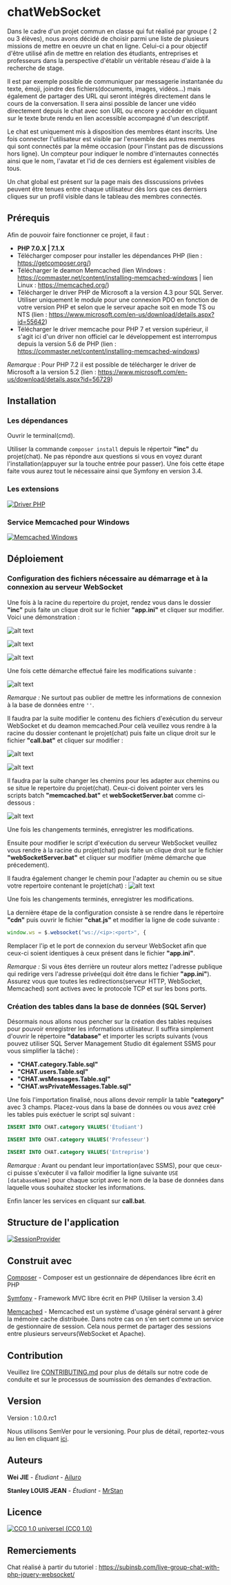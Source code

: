 # chatWebSocket

Dans le cadre d'un projet commun en classe qui fut réalisé par groupe ( 2 ou 3 élèves), nous avons décidé de choisir parmi une liste de plusieurs missions de mettre en oeuvre un chat en ligne. Celui-ci a pour objectif d'être utilisé afin de mettre en relation des étudiants, entreprises et professeurs dans la perspective d'établir un véritable réseau d'aide à la recherche de stage.

Il est par exemple possible de communiquer par messagerie instantanée du texte, émoji, joindre des fichiers(documents, images, vidéos...) mais également de partager des URL qui seront intégrés directement dans le cours de la conversation. Il sera ainsi possible de lancer une vidéo directement depuis le chat avec son URL ou encore y accéder en cliquant sur le texte brute rendu en lien accessible accompagné d'un descriptif. 

Le chat est uniquement mis à disposition des membres étant inscrits. Une fois connecter l'utilisateur est visible par l'ensemble des autres membres qui sont connectés par la même occasion (pour l'instant pas de discussions hors ligne). Un compteur pour indiquer le nombre d'internautes connectés ainsi que le nom, l'avatar et l'id de ces derniers est également visibles de tous.

Un chat global est présent sur la page mais des disscussions privées peuvent être tenues entre chaque utilisateur dès lors que ces derniers cliques sur un profil visible dans le tableau des membres connectés.

## Prérequis

Afin de pouvoir faire fonctionner ce projet, il faut :
- **PHP 7.0.X | 7.1.X**
- Télécharger composer pour installer les dépendances PHP (lien : https://getcomposer.org/)
- Télécharger le deamon Memcached (lien Windows : https://commaster.net/content/installing-memcached-windows | lien Linux : https://memcached.org/)
- Télécharger le driver PHP de Microsoft a la version 4.3 pour SQL Server. Utiliser uniquement le module pour une connexion PDO en fonction de votre version PHP et selon que le serveur apache soit en mode TS ou NTS (lien : https://www.microsoft.com/en-us/download/details.aspx?id=55642)
- Télécharger le driver memcache pour PHP 7 et version supérieur, il s'agit ici d'un driver non officiel car le développement est interrompus depuis la version 5.6 de PHP (lien : https://commaster.net/content/installing-memcached-windows)

*Remarque* : Pour PHP 7.2 il est possible de télécharger le driver de Microsoft a la version 5.2 (lien : https://www.microsoft.com/en-us/download/details.aspx?id=56729)

## Installation

### Les dépendances

Ouvrir le terminal(cmd). 

Utiliser la commande `composer install` depuis le répertoir **"inc"** du projet(chat). Ne pas répondre aux questions si vous en voyez durant l'installation(appuyer sur la touche entrée pour passer). Une fois cette étape faite vous aurez tout le nécessaire ainsi que Symfony en version 3.4.

### Les extensions

[![Driver PHP](https://zupimages.net/up/18/20/wtsy.png)](https://vimeo.com/270703992 "Driver PHP - Cliquer pour regarder!")

### Service Memcached pour Windows

[![Memcached Windows](https://zupimages.net/up/18/20/ty0w.png)](https://vimeo.com/270697711 "Memcached Windows - Cliquer pour regarder !")

## Déploiement

### Configuration des fichiers nécessaire au démarrage et à la connexion au serveur WebSocket

Une fois à la racine du repertoire du projet, rendez vous dans le dossier **"inc"** puis faite un clique droit sur le fichier **"app.ini"** et cliquer sur modifier. Voici une démonstration :

![alt text](https://zupimages.net/up/18/20/9o9w.png)

![alt text](https://zupimages.net/up/18/20/6jea.png)

![alt text](https://zupimages.net/up/18/20/pqxh.png)

Une fois cette démarche effectué faire les modifications suivante : 

![alt text](https://zupimages.net/up/18/20/k3eh.png)

*Remarque :* Ne surtout pas oublier de mettre les informations de connexion à la base de données entre `''`.

Il faudra par la suite modifier le contenu des fichiers d'exécution du serveur WebSocket et du deamon memcached.Pour celà veuillez vous rendre à la racine du dossier contenant le projet(chat) puis faite un clique droit sur le fichier **"call.bat"** et cliquer sur modifier : 

![alt text](https://zupimages.net/up/18/20/3y74.png)

![alt text](https://zupimages.net/up/18/20/3n9h.png)

Il faudra par la suite changer les chemins pour les adapter aux chemins ou se situe le repertoire du projet(chat). Ceux-ci doivent pointer vers les scripts batch **"memcached.bat"** et **webSocketServer.bat** comme ci-dessous :

![alt text](https://zupimages.net/up/18/20/tsfv.png)

Une fois les changements terminés, enregistrer les modifications.

Ensuite pour modifier le script d'exécution du serveur WebSocket veuillez vous rendre à la racine du projet(chat) puis faite un clique droit sur le fichier **"webSocketServer.bat"** et cliquer sur modifier (même démarche que précedement).

Il faudra également changer le chemin pour l'adapter au chemin ou se situe votre repertoire contenant le projet(chat) :
![alt text](https://zupimages.net/up/18/20/3ch8.png)

Une fois les changements terminés, enregistrer les modifications.

La dernière étape de la configuration consiste à se rendre dans le répertoire **"cdn"** puis ouvrir le fichier **"chat.js"** et modifier la ligne de code suivante : 

```javascript
window.ws = $.websocket("ws://<ip>:<port>", {
```

Remplacer l'ip et le port de connexion du serveur WebSocket afin que ceux-ci soient identiques à ceux présent dans le fichier **"app.ini"**.

*Remarque :* Si vous êtes derrière un routeur alors mettez l'adresse publique qui redirige vers l'adresse privée(qui doit être dans le fichier **"app.ini"**). Assurez vous que toutes les redirections(serveur HTTP, WebSocket, Memcached) sont actives avec le protocole TCP et sur les bons ports. 

### Création des tables dans la base de données (SQL Server)

Désormais nous allons nous pencher sur la création des tables requises pour pouvoir enregistrer les informations utilisateur. Il suffira simplement d'ouvrir le répertoire **"database"** et importer les scripts suivants (vous pouvez utiliser SQL Server Management Studio dit également SSMS pour vous simplifier la tâche) :  

- **"CHAT.category.Table.sql"**
- **"CHAT.users.Table.sql"**
- **"CHAT.wsMessages.Table.sql"**
- **"CHAT.wsPrivateMessages.Table.sql"**

Une fois l'importation finalisé, nous allons devoir remplir la table **"category"** avec 3 champs. Placez-vous dans la base de données ou vous avez créé les tables puis exéctuer le script sql suivant : 

```sql
INSERT INTO CHAT.category VALUES('Étudiant')

INSERT INTO CHAT.category VALUES('Professeur')

INSERT INTO CHAT.category VALUES('Entreprise')
```

*Remarque :* Avant ou pendant leur importation(avec SSMS), pour que ceux-ci puisse s'exécuter il va falloir modifier la ligne suivante `USE [databaseName]` pour chaque script avec le nom de la base de données dans laquelle vous souhaitez stocker les informations.

Enfin lancer les services en cliquant sur **call.bat**.

## Structure de l'application

[![SessionProvider](http://socketo.me/assets/img/RatchetSessions.png)](http://socketo.me/docs/sessions "SessionProvider - Cliquer pour consulter la documentation sur les sessions et WebSocket !")

## Construit avec

[Composer](https://getcomposer.org/ "Télécharger et installer composer") - Composer est un gestionnaire de dépendances libre écrit en PHP

[Symfony](https://symfony.com/doc/3.4/setup.html "Télécharger et installer Symfony") - Framework MVC libre écrit en PHP (Utiliser la version 3.4)

[Memcached](https://memcached.org/) - Memcached est un système d'usage général servant à gérer la mémoire cache distribuée. Dans notre cas on s'en sert comme un service de gestionnaire de session. Cela nous permet de partager des sessions entre plusieurs serveurs(WebSocket et Apache).

## Contribution

Veuillez lire [CONTRIBUTING.md](CONTRIBUTING.md) pour plus de détails sur notre code de conduite et sur le processus de soumission des demandes d'extraction.

## Version

Version : 1.0.0.rc1

Nous utilisons SemVer pour le versioning. Pour plus de détail, reportez-vous au lien en cliquant [ici](https://semver.org/).

## Auteurs

**Wei JIE** - *Étudiant* - [Ailuro](https://github.com/weijie98)

**Stanley LOUIS JEAN** - *Étudiant* - [MrStan](https://github.com/mrstan3772)

## Licence

[![CC0 1.0 universel (CC0 1.0)](https://camo.githubusercontent.com/da896acd40e1f4f275c2da6e1d830b2865803fc8/68747470733a2f2f692e6372656174697665636f6d6d6f6e732e6f72672f702f7a65726f2f312e302f38387833312e706e67)](https://creativecommons.org/publicdomain/zero/1.0/deed.fr "CC0 1.0 universel (CC0 1.0) Transfert dans le Domaine Public - Cliquer pour comprendre ce logo !")

## Remerciements

Chat réalisé à partir du tutoriel : 
https://subinsb.com/live-group-chat-with-php-jquery-websocket/
